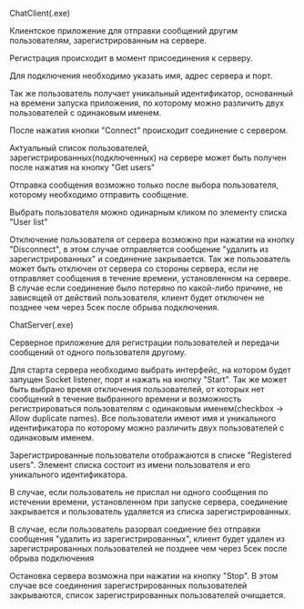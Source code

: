 ﻿ChatClient(.exe)

Клиентское приложение для отправки сообщений другим пользователям, зарегистрированным на сервере.

Регистрация происходит в момент присоединения к серверу.

Для подключения необходимо указать имя, адрес сервера и порт.

Так же пользователь получает уникальный идентификатор, основанный на времени запуска приложения, по которому можно различить двух пользователей с одинаковым именем.

После нажатия кнопки "Connect" происходит соединение с сервером.

Актуальный список пользователей, зарегистрированных(подключенных) на сервере может быть получен после нажатия на кнопку "Get users"

Отправка сообщения возможно только после выбора пользователя, которому необходимо отправить сообщение.

Выбрать пользователя можно одинарным кликом по элементу списка "User list"

Отключение пользователя от сервера возможно при нажатии на кнопку "Disconnect", в этом случае отправляется сообщение "удалить из зарегистрированных" и соединение закрывается. Так же пользователь может быть отключен от сервера со стороны сервера, если не отправляет сообщения в течение времени, установленном на сервере. В случае если соединение было потеряно по какой-либо причине, не зависящей от действий пользователя, клиент будет отключен не позднее чем через 5сек после обрыва подключения.



ChatServer(.exe)

Серверное приложение для регистрации пользователей и передачи сообщений от одного пользователя другому.

Для старта сервера необходимо выбрать интерфейс, на котором будет запущен Socket listener, порт и нажать на кнопку "Start". Так же может быть выбрано время отключения пользователей, от которых нет сообщений в течение выбранного времени и возможность регистрироваться пользователям с одинаковым именем(checkbox -> Allow duplicate names).
Все пользователи имеют имя и уникального идентификатора по которому можно различить двух пользователей с одинаковым именем.

Зарегистрированные пользователи отображаются в списке "Registered users". Элемент списка состоит из имени пользователя и его уникального идентификатора.

В случае, если пользователь не прислал ни одного сообщения по истечении времени, установленном при запуске сервера, соединение закрывается и пользователь удаляется из списка зарегистрированных.

В случае, если пользователь разорвал соедиение без отправки сообщения "удалить из зарегистрированных", клиент будет удален из зарегистрированных пользователей не позднее чем через 5сек после обрыва подключения

Остановка сервера возможна при нажатии на кнопку "Stop". В этом случае все соединения зарегистрированных пользователей закрываются, список зарегистрированных пользователей очищается.

